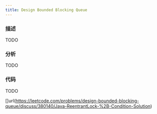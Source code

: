 ```yaml
---
title: Design Bounded Blocking Queue
---
```


### 描述

TODO

### 分析

TODO

### 代码

TODO

[]url(https://leetcode.com/problems/design-bounded-blocking-queue/discuss/380140/Java-ReentrantLock-%2B-Condition-Solution)
